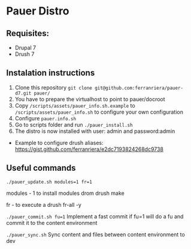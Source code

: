 Pauer Distro
============

## Requisites:

* Drupal 7
* Drush 7

## Instalation instructions

1. Clone this repository `git clone git@github.com:ferranriera/pauer-d7.git pauer/`
2. You have to prepare the virtualhost to point to pauer/docroot
3. Copy `/scripts/assets/pauer_info.sh.example` to `/scripts/assets/pauer_info.sh` to configure your own configuration
4. Configure `pauer.info.sh`
5. Go to scripts folder and run `./pauer_install.sh` 
6. The distro is now installed with user: admin and password:admin

* Example to configure drush aliases: https://gist.github.com/ferranriera/e2dc7193824268dc9738

## Useful commands
`./pauer_update.sh modules=1 fr=1`


modules - 1 to install modules drom drush make

fr - to execute a drush fr-all -y


`./pauer_commit.sh fu=1`
Implement a fast commit if fu=1 will do a fu and commit it to the content environment

`./pauer_sync.sh`
Sync content and files between content environment to dev

